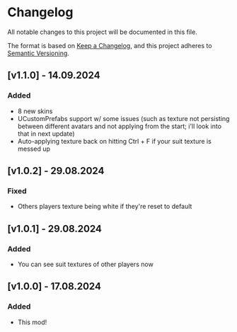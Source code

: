 # Changelog

All notable changes to this project will be documented in this file.

The format is based on [Keep a Changelog](https://keepachangelog.com/en/1.1.0/),
and this project adheres to [Semantic Versioning](https://semver.org/spec/v2.0.0.html).

## [v1.1.0] - 14.09.2024

### Added

- 8 new skins
- UCustomPrefabs support w/ some issues (such as texture not persisting between different avatars and not applying from the start; i'll look into that in next update)
- Auto-applying texture back on hitting Ctrl + F if your suit texture is messed up

## [v1.0.2] - 29.08.2024

### Fixed

- Others players texture being white if they're reset to default

## [v1.0.1] - 29.08.2024

### Added

- You can see suit textures of other players now

## [v1.0.0] - 17.08.2024

### Added

- This mod!
